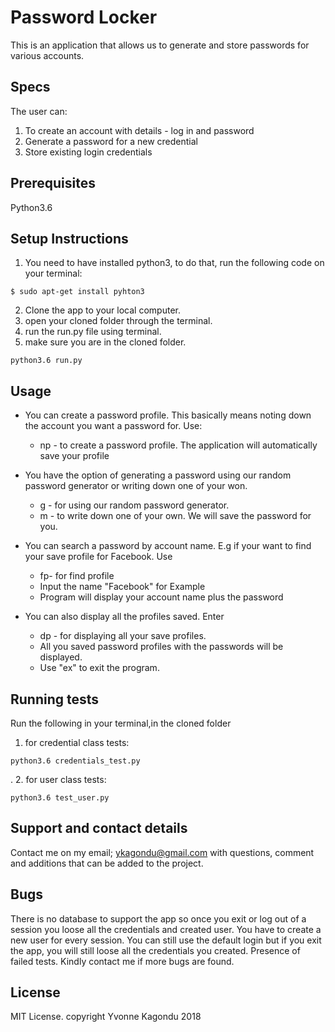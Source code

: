 # Password Locker
This is an application that allows us to generate and store passwords for various accounts.


## Specs
The user can:
1. To create an account with details - log in and password
2. Generate a password for a new credential
3. Store existing login credentials

## Prerequisites
Python3.6

## Setup Instructions
1. You need to have installed python3, to do that, run the following code on your terminal:
```
$ sudo apt-get install pyhton3
```
2. Clone the app to your local computer.
3. open your cloned folder through the terminal.
4. run the run.py file using terminal.
5. make sure you are in the cloned folder.
```
python3.6 run.py
```

## Usage
- You can create a password profile. This basically means noting down the account you want a password for. Use:
  * np - to create a password profile. The application will automatically save your profile


- You have the option of generating a password using our random password generator or writing down one of your won.
  * g - for using our random password generator.
  * m - to write down one of your own. We will save the password for you.


- You can search a password by account name. E.g if your want to find your save profile for Facebook. Use
  * fp- for find profile
  * Input the name "Facebook" for Example
  * Program will display your account name plus the password

- You can also display all the profiles saved. Enter
  * dp - for displaying all your save profiles.
  * All you saved password profiles with the passwords will be displayed.

  - Use "ex" to exit the program.

## Running tests
Run the following in your terminal,in the cloned folder
1. for credential class tests:
 ```
 python3.6 credentials_test.py
 ```
.
2. for user class tests:
```
python3.6 test_user.py
```
## Support and contact details
Contact me on my email; ykagondu@gmail.com with questions, comment and additions that can be added to the project.

## Bugs
There is no database to support the app so once you exit or log out of a session you loose all the credentials and created user.
You have to create a new user for every session. You can still use the default login but if you exit the app, you will still loose all the credentials you created.
Presence of failed tests.
Kindly contact me if more bugs are found.

## License
MIT License.
copyright Yvonne Kagondu 2018
